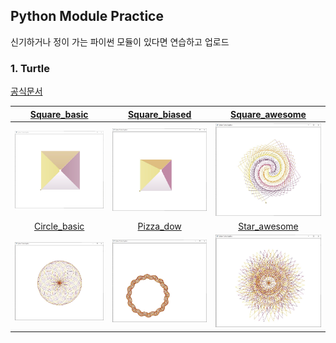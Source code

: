 ## Python Module Practice

신기하거나 정이 가는 파이썬 모듈이 있다면 연습하고 업로드

### 1. Turtle

<div>

[공식문서](https://python.flowdas.com/library/turtle.html)

</div>
<div>

|      [Square_basic](./turtle/codes/square_basic.py)      |     [Square_biased](./turtle/codes/square_biased.py)     |    [Square_awesome](./turtle/codes/square_awesome.py)     |
| :------------------------------------------------------: | :------------------------------------------------------: | :-------------------------------------------------------: |
| <img src="./turtle/result_pics/square_basic.JPG" ></img> | <img src="./turtle/result_pics/square_biased.JPG"></img> | <img src="./turtle/result_pics/square_awesome.JPG"></img> |
|      [Circle_basic](./turtle/codes/circle_basic.py)      |         [Pizza_dow](./turtle/codes/pizza_dow.py)         |      [Star_awesome](./turtle/codes/star_awesome.py)       |
| <img src="./turtle/result_pics/circle_basic.JPG" ></img> |   <img src="./turtle/result_pics/pizza_dow.JPG"></img>   |  <img src="./turtle/result_pics/star_awesome.JPG"></img>  |

</div>
